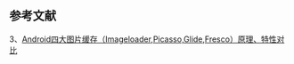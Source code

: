 

## 参考文献
3、[Android四大图片缓存（Imageloader,Picasso,Glide,Fresco）原理、特性对比](https://www.cnblogs.com/linghu-java/p/5741358.html)

